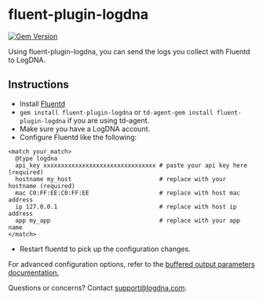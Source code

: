 # fluent-plugin-logdna

[![Gem Version](https://badge.fury.io/rb/fluent-plugin-logdna.svg)](https://badge.fury.io/rb/fluent-plugin-logdna)

Using fluent-plugin-logdna, you can send the logs you collect with Fluentd to LogDNA.

## Instructions

* Install [Fluentd](http://www.fluentd.org/download)
* `gem install fluent-plugin-logdna` or `td-agent-gem install fluent-plugin-logdna` if you are using td-agent.
* Make sure you have a LogDNA account.
* Configure Fluentd like the following:

~~~~~
<match your_match>
  @type logdna
  api_key xxxxxxxxxxxxxxxxxxxxxxxxxxxxxxxx # paste your api key here (required)
  hostname my_host                         # replace with your hostname (required)
  mac C0:FF:EE:C0:FF:EE                    # replace with host mac address
  ip 127.0.0.1                             # replace with host ip address
  app my_app                               # replace with your app name
</match>
~~~~~
* Restart fluentd to pick up the configuration changes.

For advanced configuration options, refer to the [buffered output parameters documentation.](http://docs.fluentd.org/articles/output-plugin-overview#buffered-output-parameters)

Questions or concerns? Contact [support@logdna.com](mailto:support@logdna.com).
